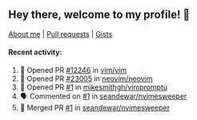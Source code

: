 ## Hey there, welcome to my profile! 👋

[About me](https://seandewar.github.io/)
 | [Pull requests](https://github.com/search?p=1&q=author%3Aseandewar+is%3Apr)
 | [Gists](https://gist.github.com/seandewar)

#### Recent activity:

<!--START_SECTION:activity-->
1. 💪 Opened PR [#12246](https://github.com/vim/vim/pull/12246) in [vim/vim](https://github.com/vim/vim)
2. 💪 Opened PR [#23005](https://github.com/neovim/neovim/pull/23005) in [neovim/neovim](https://github.com/neovim/neovim)
3. 💪 Opened PR [#1](https://github.com/mikesmithgh/vimpromptu/pull/1) in [mikesmithgh/vimpromptu](https://github.com/mikesmithgh/vimpromptu)
4. 🗣 Commented on [#1](https://github.com/seandewar/nvimesweeper/issues/1) in [seandewar/nvimesweeper](https://github.com/seandewar/nvimesweeper)
5. 🎉 Merged PR [#1](https://github.com/seandewar/nvimesweeper/pull/1) in [seandewar/nvimesweeper](https://github.com/seandewar/nvimesweeper)
<!--END_SECTION:activity-->
